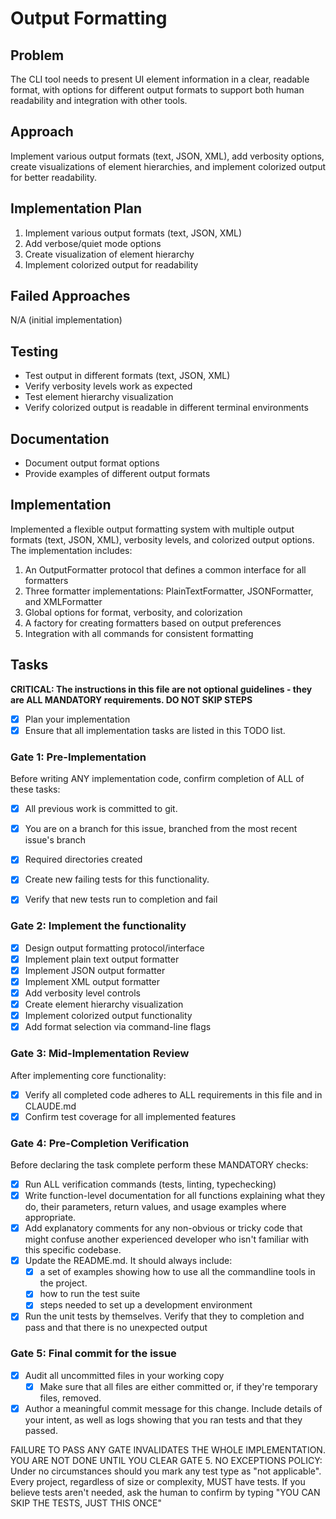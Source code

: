 # Output Formatting

## Problem
The CLI tool needs to present UI element information in a clear, readable format, with options for different output formats to support both human readability and integration with other tools.

## Approach
Implement various output formats (text, JSON, XML), add verbosity options, create visualizations of element hierarchies, and implement colorized output for better readability.

## Implementation Plan
1. Implement various output formats (text, JSON, XML)
2. Add verbose/quiet mode options
3. Create visualization of element hierarchy
4. Implement colorized output for readability

## Failed Approaches
N/A (initial implementation)

## Testing
- Test output in different formats (text, JSON, XML)
- Verify verbosity levels work as expected
- Test element hierarchy visualization
- Verify colorized output is readable in different terminal environments

## Documentation
- Document output format options
- Provide examples of different output formats

## Implementation
Implemented a flexible output formatting system with multiple output formats (text, JSON, XML), verbosity levels, and colorized output options. The implementation includes:

1. An OutputFormatter protocol that defines a common interface for all formatters
2. Three formatter implementations: PlainTextFormatter, JSONFormatter, and XMLFormatter
3. Global options for format, verbosity, and colorization
4. A factory for creating formatters based on output preferences
5. Integration with all commands for consistent formatting

## Tasks
**CRITICAL: The instructions in this file are not optional guidelines - they are ALL MANDATORY requirements. DO NOT SKIP STEPS**

- [x] Plan your implementation
- [x] Ensure that all implementation tasks are listed in this TODO list. 

### Gate 1: Pre-Implementation 

Before writing ANY implementation code, confirm completion of ALL of these tasks:
- [x] All previous work is committed to git.
- [x] You are on a branch for this issue, branched from the most recent issue's branch
- [x] Required directories created
- [x] Create new failing tests for this functionality.
- [x] Verify that new tests run to completion and fail


### Gate 2: Implement the functionality

- [x] Design output formatting protocol/interface
- [x] Implement plain text output formatter
- [x] Implement JSON output formatter
- [x] Implement XML output formatter
- [x] Add verbosity level controls
- [x] Create element hierarchy visualization
- [x] Implement colorized output functionality
- [x] Add format selection via command-line flags

### Gate 3: Mid-Implementation Review 

After implementing core functionality:
- [x] Verify all completed code adheres to ALL requirements in this file and in CLAUDE.md
- [x] Confirm test coverage for all implemented features

### Gate 4: Pre-Completion Verification

Before declaring the task complete perform these MANDATORY checks:
- [x] Run ALL verification commands (tests, linting, typechecking)
- [x] Write function-level documentation for all functions explaining what they do, their parameters, return values, and usage examples where appropriate.
- [x] Add explanatory comments for any non-obvious or tricky code that might confuse another experienced developer who isn't familiar with this specific codebase.
- [x] Update the README.md. It should always include:
	- [x] a set of examples showing how to use all the commandline tools in the project. 
	- [x] how to run the test suite
	- [x] steps needed to set up a development environment
- [x] Run the unit tests by themselves. Verify that they to completion and pass and that there is no unexpected output

### Gate 5: Final commit for the issue 
- [x] Audit all uncommitted files in your working copy
	- [x] Make sure that all files are either committed or, if they're temporary files, removed.
- [x] Author a meaningful commit message for this change. Include details of your intent, as well as logs showing that you ran tests and that they passed.

FAILURE TO PASS ANY GATE INVALIDATES THE WHOLE IMPLEMENTATION. 
YOU ARE NOT DONE UNTIL YOU CLEAR GATE 5.
NO EXCEPTIONS POLICY: Under no circumstances should you mark any test type as "not applicable". Every project, regardless of size or complexity, MUST have tests. If you believe tests aren't needed, ask the human to confirm by typing "YOU CAN SKIP THE TESTS, JUST THIS ONCE"